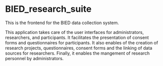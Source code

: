 # BIED_research_suite

This is the frontend for the BIED data collection system.

This application takes care of the user interfaces for administrators, researchers, and participants. It facilitates the presentation of consent forms and questionnaires for participants. It also enables of the creation of research projects, questionnaires, consent forms and the linking of data sources for researchers. Finally, it enables the mangement of research personnel by administrators.